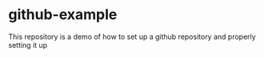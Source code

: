 # github-example
This repository is a demo of how to set up a github repository and properly setting it up
